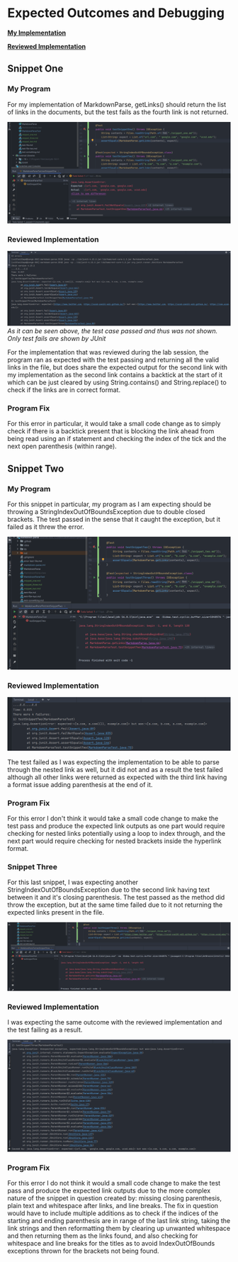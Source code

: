 # Expected Outcomes and Debugging

[**My Implementation**](https://github.com/ThestralMoon/markdown-parse)

[**Reviewed Implementation**](https://github.com/ucsd-cse15l-w22/markdown-parse)

## Snippet One

### My Program

For my implementation of MarkdownParse, getLinks() should return the list
of links in the documents, but the test fails as the fourth link is not returned.

![Test Fail](/snippet_debugging_lab_report_resources/snippet_one_test_fail.png)

### Reviewed Implementation

![Test Pass](/snippet_debugging_lab_report_resources/rw_snippet_one_test_pass.png)
*As it can be seen above, the test case passed and thus was not shown. Only test fails are shown by JUnit*

For the implementation that was reviewed during the lab session, the program ran
as expected with the test passing and returning all the valid links in the file, but
does share the expected output for the second link with my implementation as the second link
contains a backtick at the start of it which can be just cleared by using
String.contains() and String.replace() to check if the links are in correct format.

### Program Fix

For this error in particular, it would take a small code change as to simply check
if there is a backtick present that is blocking the link ahead from being read using an if statement
and checking the index of the tick and the next open parenthesis (within range).

## Snippet Two

### My Program

For this snippet in particular, my program as I am expecting should be throwing a 
StringIndexOutOfBoundsException due to double closed brackets. The test passed in the sense that 
it caught the exception, but it failed as it threw the error.

![Test Fail](/snippet_debugging_lab_report_resources/snippet_two_test_fail.png)

### Reviewed Implementation

![Test Fail](/snippet_debugging_lab_report_resources/rw_snippet_two_test_fail.png)

The test failed as I was expecting the implementation to be able to parse through the nested
link as well, but it did not and as a result the test failed although all other links were
returned as expected with the third link having a format issue adding parenthesis at the end of it.

### Program Fix

For this error I don't think it would take a small code change to make the test pass and produce
the expected link outputs as one part would require checking for nested links potentially using a loop to index through,
and the next part would require checking for nested brackets inside the hyperlink format.

### Snippet Three

For this last snippet, I was expecting another StringIndexOutOfBoundsException due to the second link having
text between it and it's closing parenthesis. The test passed as the method
did throw the exception, but at the same time failed due to it not returning the expected
links present in the file.

![Test Fail](/snippet_debugging_lab_report_resources/snippet_three_test_fail.png)

### Reviewed Implementation

I was expecting the same outcome with the reviewed implementation and the test failing as a result.

![Test Fail](/snippet_debugging_lab_report_resources/rw_snippet_three_test_fail.png)

### Program Fix

For this error I do not think it would a small code change to make the test pass and produce
the expected link outputs due to the more complex nature of the snippet in question created by:
missing closing parenthesis, plain text and whitespace after links, and line breaks. The fix in question
would have to include multiple additions as to check if the indices of the starting and ending parenthesis
are in range of the last link string, taking the link strings and then reformatting them by clearing up
unwanted whitespace and then returning them as the links found, and also checking for whitespace and line
breaks for the titles as to avoid IndexOutOfBounds exceptions thrown for the brackets not being found.